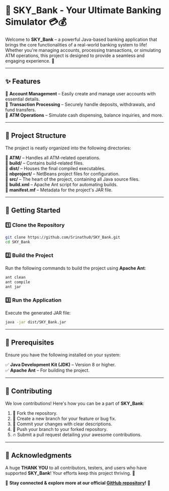 # 🚀 SKY_Bank - Your Ultimate Banking Simulator 💳💰

Welcome to **SKY_Bank** – a powerful Java-based banking application that brings the core functionalities of a real-world banking system to life! Whether you're managing accounts, processing transactions, or simulating ATM operations, this project is designed to provide a seamless and engaging experience. 🏦

---

## ✨ Features

🔹 **Account Management** – Easily create and manage user accounts with essential details.  
🔹 **Transaction Processing** – Securely handle deposits, withdrawals, and fund transfers.  
🔹 **ATM Operations** – Simulate cash dispensing, balance inquiries, and more.  

---

## 📂 Project Structure

The project is neatly organized into the following directories:

📁 **ATM/** – Handles all ATM-related operations.  
📁 **build/** – Contains build-related files.  
📁 **dist/** – Houses the final compiled executables.  
📁 **nbproject/** – NetBeans project files for configuration.  
📁 **src/** – The heart of the project, containing all Java source files.  
📄 **build.xml** – Apache Ant script for automating builds.  
📄 **manifest.mf** – Metadata for the project's JAR file.  

---

## 🚀 Getting Started

### 1️⃣ Clone the Repository
```bash
git clone https://github.com/Srinathu0/SKY_Bank.git
cd SKY_Bank
```

### 2️⃣ Build the Project
Run the following commands to build the project using **Apache Ant**:
```bash
ant clean
ant compile
ant jar
```

### 3️⃣ Run the Application
Execute the generated JAR file:
```bash
java -jar dist/SKY_Bank.jar
```

---

## 📌 Prerequisites
Ensure you have the following installed on your system:

✅ **Java Development Kit (JDK)** – Version 8 or higher.  
✅ **Apache Ant** – For building the project.  

---

## 🤝 Contributing
We love contributions! Here's how you can be a part of **SKY_Bank**:

1. 🍴 Fork the repository.
2. 🌿 Create a new branch for your feature or bug fix.
3. 📌 Commit your changes with clear descriptions.
4. 🚀 Push your branch to your forked repository.
5. 🔥 Submit a pull request detailing your awesome contributions.


---

## 🎉 Acknowledgments
A huge **THANK YOU** to all contributors, testers, and users who have supported **SKY_Bank**! Your efforts keep this project thriving. 🙌

📌 **Stay connected & explore more at our official [GitHub repository](https://github.com/Srinathu0/SKY_Bank)!** 🚀

